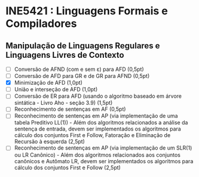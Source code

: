 # INE5421 : Linguagens Formais e Compiladores

## Manipulação de Linguagens Regulares e Linguagens Livres de Contexto

 - [ ]  Conversão de AFND (com e sem ε) para AFD (0,5pt)
 - [ ]  Conversão de AFD para GR e de GR para AFND (0,5pt) 
 - [x]  Minimização de AFD (1,0pt) 
 - [ ]  União e interseção de AFD (1,0pt)
 - [ ]  Conversão de ER para AFD (usando o algoritmo baseado em árvore sintática - Livro Aho - seção 3.9) (1,5pt) 
 - [ ]  Reconhecimento de sentenças em AF (0,5pt)
 - [ ]  Reconhecimento de sentenças em AP (via implementação de uma tabela Preditivo LL(1)) - Além dos algoritmos relacionados a análise da sentença de entrada, devem ser implementados os algoritmos para cálculo dos conjuntos First e Follow, Fatoração e Eliminação de Recursão à esquerda (2,5pt) 
 - [ ]  Reconhecimento de sentenças em AP (via implementação de um SLR(1) ou LR Canônico) - Além dos algoritmos relacionados aos conjuntos canônicos e Autômato LR, devem ser implementados os algoritmos para cálculo dos conjuntos First e Follow (2,5pt)
